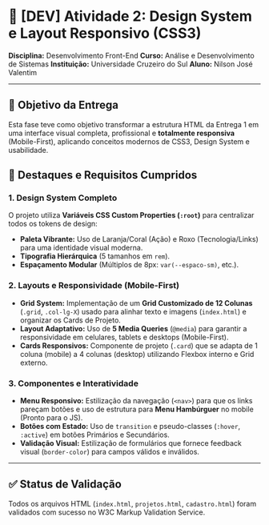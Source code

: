 # 🎨 [DEV] Atividade 2: Design System e Layout Responsivo (CSS3)

**Disciplina:** Desenvolvimento Front-End
**Curso:** Análise e Desenvolvimento de Sistemas
**Instituição:** Universidade Cruzeiro do Sul
**Aluno:** Nilson José Valentim

---

## 🎯 Objetivo da Entrega

Esta fase teve como objetivo transformar a estrutura HTML da Entrega 1 em uma interface visual completa, profissional e **totalmente responsiva** (Mobile-First), aplicando conceitos modernos de CSS3, Design System e usabilidade.

## 🌟 Destaques e Requisitos Cumpridos

### 1. Design System Completo

O projeto utiliza **Variáveis CSS Custom Properties (`:root`)** para centralizar todos os tokens de design:
* **Paleta Vibrante:** Uso de Laranja/Coral (Ação) e Roxo (Tecnologia/Links) para uma identidade visual moderna.
* **Tipografia Hierárquica** (5 tamanhos em `rem`).
* **Espaçamento Modular** (Múltiplos de 8px: `var(--espaco-sm)`, etc.).

### 2. Layouts e Responsividade (Mobile-First)

* **Grid System:** Implementação de um **Grid Customizado de 12 Colunas** (`.grid`, `.col-lg-X`) usado para alinhar texto e imagens (`index.html`) e organizar os Cards de Projeto.
* **Layout Adaptativo:** Uso de **5 Media Queries** (`@media`) para garantir a responsividade em celulares, tablets e desktops (Mobile-First).
* **Cards Responsivos:** Componente de projeto (`.card`) que se adapta de 1 coluna (mobile) a 4 colunas (desktop) utilizando Flexbox interno e Grid externo.

### 3. Componentes e Interatividade

* **Menu Responsivo:** Estilização da navegação (`<nav>`) para que os links pareçam botões e uso de estrutura para **Menu Hambúrguer** no mobile (Pronto para o JS).
* **Botões com Estado:** Uso de `transition` e pseudo-classes (`:hover`, `:active`) em botões Primários e Secundários.
* **Validação Visual:** Estilização de formulários que fornece feedback visual (`border-color`) para campos válidos e inválidos.

---

## ✅ Status de Validação

Todos os arquivos HTML (`index.html`, `projetos.html`, `cadastro.html`) foram validados com sucesso no W3C Markup Validation Service.
